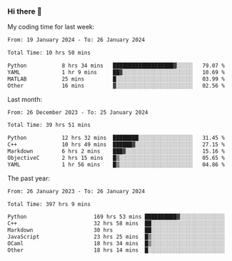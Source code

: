 ### Hi there 👋

My coding time for last week:

<!--START_SECTION:week-->

```txt
From: 19 January 2024 - To: 26 January 2024

Total Time: 10 hrs 50 mins

Python           8 hrs 34 mins   ███████████████████▓░░░░░   79.07 %
YAML             1 hr 9 mins     ██▓░░░░░░░░░░░░░░░░░░░░░░   10.69 %
MATLAB           25 mins         █░░░░░░░░░░░░░░░░░░░░░░░░   03.99 %
Other            16 mins         ▓░░░░░░░░░░░░░░░░░░░░░░░░   02.56 %
```

<!--END_SECTION:week-->

Last month:

<!--START_SECTION:month-->

```txt
From: 26 December 2023 - To: 25 January 2024

Total Time: 39 hrs 51 mins

Python           12 hrs 32 mins  ████████░░░░░░░░░░░░░░░░░   31.45 %
C++              10 hrs 49 mins  ██████▓░░░░░░░░░░░░░░░░░░   27.15 %
Markdown         6 hrs 2 mins    ███▓░░░░░░░░░░░░░░░░░░░░░   15.16 %
ObjectiveC       2 hrs 15 mins   █▒░░░░░░░░░░░░░░░░░░░░░░░   05.65 %
YAML             1 hr 56 mins    █▒░░░░░░░░░░░░░░░░░░░░░░░   04.86 %
```

<!--END_SECTION:month-->

The past year:

<!--START_SECTION:year-->

```txt
From: 26 January 2023 - To: 26 January 2024

Total Time: 397 hrs 9 mins

Python                     169 hrs 53 mins ██████████▓░░░░░░░░░░░░░░   42.78 %
C++                        32 hrs 58 mins  ██░░░░░░░░░░░░░░░░░░░░░░░   08.30 %
Markdown                   30 hrs          ██░░░░░░░░░░░░░░░░░░░░░░░   07.56 %
JavaScript                 23 hrs 25 mins  █▒░░░░░░░░░░░░░░░░░░░░░░░   05.90 %
OCaml                      18 hrs 34 mins  █▒░░░░░░░░░░░░░░░░░░░░░░░   04.68 %
Other                      18 hrs 14 mins  █░░░░░░░░░░░░░░░░░░░░░░░░   04.59 %
```

<!--END_SECTION:year-->
